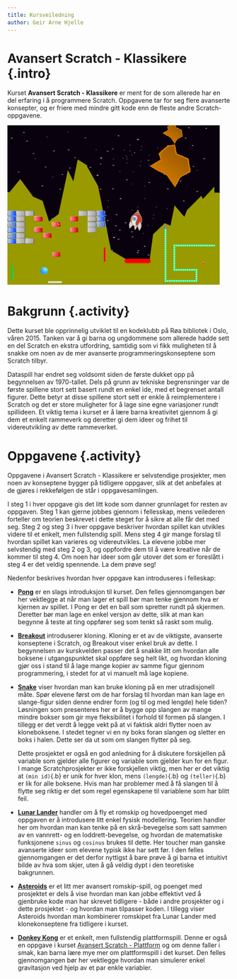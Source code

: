 ```yaml
---
title: Kursveiledning
author: Geir Arne Hjelle
---
```


# Avansert Scratch - Klassikere {.intro}

Kurset __Avansert Scratch - Klassikere__ er ment for de som allerede
har en del erfaring i å programmere Scratch. Oppgavene tar for seg
flere avanserte konsepter, og er friere med mindre gitt kode enn de
fleste andre Scratch-oppgavene.

![](kurs_avansert_scratch_klassikere.png)

# Bakgrunn {.activity}

Dette kurset ble opprinnelig utviklet til en kodeklubb på Røa
bibliotek i Oslo, våren 2015. Tanken var å gi barna og ungdommene som
allerede hadde sett en del Scratch en ekstra utfordring, samtidig som
vi fikk muligheten til å snakke om noen av de mer avanserte
programmeringskonseptene som Scratch tilbyr.

Dataspill har endret seg voldsomt siden de første dukket opp på
begynnelsen av 1970-tallet. Dels på grunn av tekniske begrensninger
var de første spillene stort sett basert rundt en enkel ide, med et
begrenset antall figurer. Dette betyr at disse spillene stort sett er
enkle å reimplementere i Scratch og det er store muligheter for å lage
sine egne variasjoner rundt spillideen. Et viktig tema i kurset er å
lære barna kreativitet gjennom å gi dem et enkelt rammeverk og
deretter gi dem ideer og frihet til videreutvikling av dette
rammeverket.

# Oppgavene {.activity}

Oppgavene i Avansert Scratch - Klassikere er selvstendige prosjekter,
men noen av konseptene bygger på tidligere oppgaver, slik at det
anbefales at de gjøres i rekkefølgen de står i oppgavesamlingen.

I steg 1 i hver oppgave gis det litt kode som danner grunnlaget for
resten av oppgaven. Steg 1 kan gjerne jobbes gjennom i fellesskap,
mens veilederen forteller om teorien beskrevet i dette steget for å
sikre at alle får det med seg. Steg 2 og steg 3 i hver oppgave
beskriver hvordan spillet kan utvikles videre til et enkelt, men
fullstendig spill. Mens steg 4 gir mange forslag til hvordan spillet
kan varieres og videreutvikles. La elevene jobbe mer selvstendig med
steg 2 og 3, og oppfordre dem til å være kreative når de kommer til
steg 4. Om noen har ideer som går utover det som er foreslått i steg 4
er det veldig spennende. La dem prøve seg!

Nedenfor beskrives hvordan hver oppgave kan introduseres i felleskap:

+ [__Pong__](../pong/pong.html) er en slags introduksjon til kurset.
  Den felles gjennomgangen bør her vektlegge at når man lager et spill
  bør man tenke gjennom hva er kjernen av spillet. I Pong er det en
  ball som spretter rundt på skjermen. Deretter bør man lage en enkel
  versjon av dette, slik at man kan begynne å teste at ting oppfører
  seg som tenkt så raskt som mulig.

+ [__Breakout__](../breakout/breakout.html) introduserer
  kloning. Kloning er et av de viktigste, avanserte konseptene i
  Scratch, og Breakout viser enkel bruk av dette. I begynnelsen av
  kurskvelden passer det å snakke litt om hvordan alle boksene i
  utgangspunktet skal oppføre seg helt likt, og hvordan kloning gjør
  oss i stand til å lage mange kopier av samme figur gjennom
  programmering, i stedet for at vi manuelt må lage kopiene.

+ [__Snake__](../snake/snake.html) viser hvordan man kan bruke kloning
  på en mer utradisjonell måte. Spør elevene først om de har forslag
  til hvordan man kan lage en slange-figur siden denne endrer form (og
  til og med lengde) hele tiden? Løsningen som presenteres her er å
  bygge opp slangen av mange mindre bokser som gir mye fleksibilitet i
  forhold til formen på slangen. I tillegg er det verdt å legge vekt
  på at vi faktisk aldri flytter noen av kloneboksene. I stedet tegner
  vi en ny boks foran slangen og sletter en boks i halen. Dette ser da
  ut som om slangen flytter på seg.

  Dette prosjektet er også en god anledning for å diskutere
  forskjellen på variable som gjelder alle figurer og variable som
  gjelder kun for en figur. I mange Scratchprosjekter er ikke
  forskjellen viktig, men her er det viktig at `(min id)`{.b} er unik
  for hver klon, mens `(lengde)`{.b} og `(teller)`{.b} er lik for alle
  boksene. Hvis man har problemer med å få slangen til å flytte seg
  riktig er det som regel egenskapene til variablene som har blitt
  feil.

+ [__Lunar Lander__](../lunar_lander/lunar_lander.html) handler om å
  fly et romskip og hovedpoenget med oppgaven er å introdusere litt
  enkel fysisk modellering. Teorien handler her om hvordan man kan
  tenke på en skrå-bevegelse som satt sammen av en vannrett- og en
  loddrett-bevegelse, og hvordan de matematiske funksjonene `sinus` og
  `cosinus` brukes til dette. Her toucher man ganske avanserte ideer
  som elevene typisk ikke har sett før. I den felles gjennomgangen er
  det derfor nyttigst å bare prøve å gi barna et intuitivt bilde av
  hva som skjer, uten å gå veldig dypt i den teoretiske bakgrunnen.

+ [__Asteroids__](../asteroids/asteroids.html) er et litt mer avansert
  romskip-spill, og poenget med prosjektet er dels å vise hvordan man
  kan jobbe effektivt ved å gjenbruke kode man har skrevet tidligere -
  både i andre prosjekter og i dette prosjektet - og hvordan man
  tilpasser koden. I tillegg viser Asteroids hvordan man kombinerer
  romskipet fra Lunar Lander med klonekonseptene fra tidligere i
  kurset.

+ [__Donkey Kong__](../donkey_kong/donkey_kong.html) er et enkelt, men
  fullstendig plattformspill. Denne er også en oppgave i kurset
  [Avansert Scratch - Plattform](kurs_avansert_scratch_plattform.html)
  og om denne faller i smak, kan barna lære mye mer om plattformspill
  i det kurset. Den felles gjennomgangen bør her vektlegge hvordan man
  simulerer enkel gravitasjon ved hjelp av et par enkle variabler.

